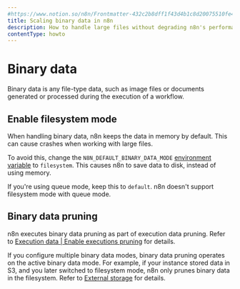 ```yaml
---
#https://www.notion.so/n8n/Frontmatter-432c2b8dff1f43d4b1c8d20075510fe4
title: Scaling binary data in n8n
description: How to handle large files without degrading n8n's performance.
contentType: howto
---
```


# Binary data

Binary data is any file-type data, such as image files or documents generated or processed during the execution of a workflow. 

## Enable filesystem mode

When handling binary data, n8n keeps the data in memory by default. This can cause crashes when working with large files. 

To avoid this, change the `N8N_DEFAULT_BINARY_DATA_MODE` [environment variable](/hosting/configuration/environment-variables/binary-data.md) to `filesystem`. This causes n8n to save data to disk, instead of using memory.

If you're using queue mode, keep this to `default`. n8n doesn't support filesystem mode with queue mode.

## Binary data pruning

n8n executes binary data pruning as part of execution data pruning. Refer to [Execution data | Enable executions pruning](/hosting/scaling/execution-data.md#enable-executions-pruning) for details. 

If you configure multiple binary data modes, binary data pruning operates on the active binary data mode. For example, if your instance stored data in S3, and you later switched to filesystem mode, n8n only prunes binary data in the filesystem. Refer to [External storage](/hosting/scaling/external-storage.md#usage) for details. 
